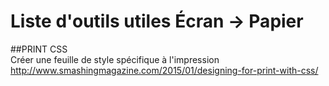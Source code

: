 # Liste d'outils utiles Écran -> Papier

##PRINT CSS  
Créer une feuille de style spécifique à l'impression  
<http://www.smashingmagazine.com/2015/01/designing-for-print-with-css/>
